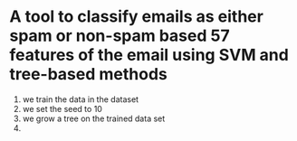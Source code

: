 # A tool to classify emails as either spam or non-spam based 57 features of the email using SVM and tree-based methods

1. we train the data in the dataset
2. we set the seed to 10
3. we grow a tree on the trained data set
4. 

